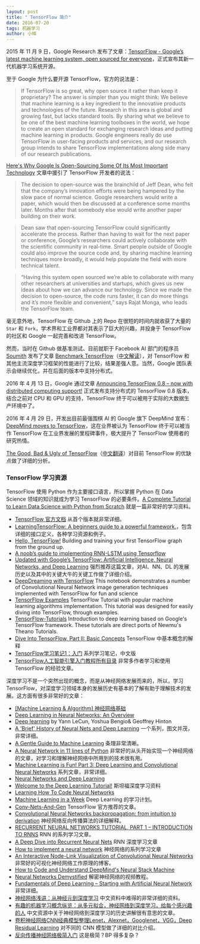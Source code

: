 ```yaml
---
layout: post
title: " TensorFlow 简介"
date: 2016-07-20 
tags: 机器学习   
author: 小辉  
---
```



2015 年 11 月 9 日，Google Research 发布了文章：[TensorFlow - Google’s latest machine learning system, open sourced for everyone](https://research.googleblog.com/2015/11/tensorflow-googles-latest-machine_9.html)，正式宣布其新一代机器学习系统开源。

至于 Google 为什么要开源 TensorFlow，官方的说法是：

> If TensorFlow is so great, why open source it rather than keep it proprietary? The answer is simpler than you might think: We believe that machine learning is a key ingredient to the innovative products and technologies of the future. Research in this area is global and growing fast, but lacks standard tools. By sharing what we believe to be one of the best machine learning toolboxes in the world, we hope to create an open standard for exchanging research ideas and putting machine learning in products. Google engineers really do use TensorFlow in user-facing products and services, and our research group intends to share TensorFlow implementations along side many of our research publications.

[Here's Why Google Is Open-Sourcing Some Of Its Most Important Technology](http://www.forbes.com/sites/gregsatell/2016/07/18/heres-why-google-is-open-sourcing-some-of-its-most-important-technology/#373b1a53630c) 文章中援引了 TensorFlow 开发者的说法：

> The decision to open-source was the brainchild of Jeff Dean, who felt that the company’s innovation efforts were being hampered by the slow pace of normal science. Google researchers would write a paper, which would then be discussed at a conference some months later. Months after that somebody else would write another paper building on their work.  

> Dean saw that open-sourcing TensorFlow could significantly accelerate the process. Rather than having to wait for the next paper or conference, Google’s researchers could actively collaborate with the scientific community in real-time. Smart people outside of Google could also improve the source code and, by sharing machine learning techniques more broadly, it would help populate the field with more technical talent.

> “Having this system open sourced we’re able to collaborate with many other researchers at universities and startups, which gives us new ideas about how we can advance our technology. Since we made the decision to open-source, the code runs faster, it can do more things and it’s more flexible and convenient,” says Rajat Monga, who leads the TensorFlow team.

毫无意外地，TensorFlow 在 Github 上的 Repo 在很短的时间内就收获了大量的 `Star` 和 `Fork`，学术界和工业界都对其表示了巨大的兴趣，并投身于 TensorFlow 的社区和 Google 一起完善和改进 TensorFlow。

然而，当时在 Github 做基准测试、目前就职于 Facebook AI 部门的程序员 [Soumith](https://github.com/soumith) 发布了文章 [Benchmark TensorFlow](https://github.com/soumith/convnet-benchmarks/issues/66)（[中文解读](http://mp.weixin.qq.com/s?__biz=MzI3MTA0MTk1MA==&mid=400451107&idx=1&sn=ddfd58a09319c1816c394d042a17c7f4&scene=0#wechat_redirect)），对 TensorFlow 和其他主流深度学习框架的性能进行了比较，结果差强人意。当然，Google 团队表示会继续优化，并在后面的版本中支持分布式。

2016 年 4 月 13 日，Google 通过文章 [Announcing TensorFlow 0.8 – now with distributed computing support!](https://research.googleblog.com/2016/04/announcing-tensorflow-08-now-with.html) 正式发布支持分布式的 TensorFlow 0.8 版本，结合之前对 CPU 和 GPU 的支持，TensorFlow 终于可以被用于实际的大数据生产环境中了。

2016 年 4 月 29 日，开发出目前最强围棋 AI 的 Google 旗下 DeepMind 宣布：[DeepMind moves to TensorFlow](https://research.googleblog.com/2016/04/deepmind-moves-to-tensorflow.html)，这在业界被认为 TensorFlow 终于可以被当作 TensorFlow 在工业界发展的里程碑事件，极大提升了 TensorFlow 使用者的研究热情。

[The Good, Bad & Ugly of TensorFlow](http://www.kdnuggets.com/2016/05/good-bad-ugly-tensorflow.html)（[中文翻译](https://mp.weixin.qq.com/s?__biz=MzA3MzI4MjgzMw==&mid=2650715438&idx=2&sn=3dafb301ec8103fce7ad88d6039cb3ad)）对目前 TensorFlow 的优缺点做了详细的分析。

### TensorFlow 学习资源

TensorFlow 使用 Python 作为主要接口语言，所以掌握 Python 在 Data Science 领域的知识就成为学习 TensorFlow 的必要条件。[A Complete Tutorial to Learn Data Science with Python from Scratch](http://www.analyticsvidhya.com/blog/2016/01/complete-tutorial-learn-data-science-python-scratch-2/) 就是一篇非常好的学习资料。

- [TensorFlow 官方文档](https://www.tensorflow.org/versions/r0.9/get_started/basic_usage.html) 从首个版本就非常详细。
- [LearningTensorFlow: A beginners guide to a powerful framework.](http://learningtensorflow.com/index.html)，包含详细的接口定义，各种学习资源和例子。
- [Hello, TensorFlow!](https://www.oreilly.com/learning/hello-tensorflow) Building and training your first TensorFlow graph from the ground up.
- [A noob’s guide to implementing RNN-LSTM using Tensorflow](http://monik.in/a-noobs-guide-to-implementing-rnn-lstm-using-tensorflow/)
- [Updated with Google’s TensorFlow: Artificial Intelligence, Neural Networks, and Deep Learning](https://kimschmidtsbrain.com/2015/10/29/artificial-intelligence-neural-networks-and-deep-learning/) 强烈推荐这篇文章，对AI、NN、DL 的发展历史以及其中的关键大牛的关键工作做了详细介绍。
- [DeepDreaming with TensorFlow](http://nbviewer.jupyter.org/github/tensorflow/tensorflow/blob/master/tensorflow/examples/tutorials/deepdream/deepdream.ipynb) This notebook demonstrates a number of Convolutional Neural Network image generation techniques implemented with TensorFlow for fun and science
- [TensorFlow Examples](https://github.com/aymericdamien/TensorFlow-Examples) TensorFlow Tutorial with popular machine learning algorithms implementation. This tutorial was designed for easily diving into TensorFlow, through examples.
- [TensorFlow-Tutorials](https://github.com/nlintz/TensorFlow-Tutorials) Introduction to deep learning based on Google's TensorFlow framework. These tutorials are direct ports of Newmu's Theano Tutorials.
- [Dive Into TensorFlow, Part II: Basic Concepts](http://textminingonline.com/dive-into-tensorflow-part-ii-basic-concepts) TensorFlow 中基本概念的解释
- [TensorFlow学习笔记1：入门](http://www.jeyzhang.com/tensorflow-learning-notes.html) 系列学习笔记，中文版
- [TensorFlow人工智能引擎入门教程所有目录](http://my.oschina.net/yilian/blog/664632#OSC_h2_1) 非常多作者学习和使用 TensorFlow 的经验文章。

深度学习不是一个突然出现的概念，而是从神经网络发展而来的，所以，学习 TensorFlow，对深度学习领域本身的发展历史有基本的了解有助于理解技术的发展。这方面有很多非常好的文章：

- [[Machine Learning & Algorithm] 神经网络基础](http://www.cnblogs.com/maybe2030/p/5597716.html) 
- [Deep Learning in Neural Networks: An Overview](http://people.idsia.ch/~juergen/DeepLearning8Oct2014.pdf)
- [Deep learning](http://www.cs.toronto.edu/~hinton/absps/NatureDeepReview.pdf) by Yann LeCun, Yoshua Bengio& Geoffrey Hinton
- [A 'Brief' History of Neural Nets and Deep Learning](http://www.andreykurenkov.com/writing/a-brief-history-of-neural-nets-and-deep-learning/) 一个系列，图文并茂，非常详细。
- [A Gentle Guide to Machine Learning](https://blog.monkeylearn.com/a-gentle-guide-to-machine-learning/) 条理非常清晰。
- [A Neural Network in 11 lines of Python](https://iamtrask.github.io/2015/07/12/basic-python-network/) 非常好的从头开始实现一个神经网络的文章，对学习和理解神经网络中所用到的技术很有用。
- [Machine Learning is Fun! Part 3: Deep Learning and Convolutional Neural Networks](https://iamtrask.github.io/2015/07/12/basic-python-network/) 系列文章，非常详细。
- [Neural Networks and Deep Learning](http://neuralnetworksanddeeplearning.com/index.html)
- [Welcome to the Deep Learning Tutorial!](http://ufldl.stanford.edu/tutorial/) 斯坦福深度学习资料
- [Learning How To Code Neural Networks](https://medium.com/learning-new-stuff/how-to-learn-neural-networks-758b78f2736e#.xri3grne7)
- [Machine Learning in a Week](https://medium.com/learning-new-stuff/machine-learning-in-a-week-a0da25d59850#.3rx8phs9d) Deep Learning 的学习计划。
- [Conv-Nets-And-Gen](https://github.com/xhrwang/Conv-Nets-Series) TensorFlow 官方推荐的文章。
- [Convolutional Neural Networks backpropagation: from intuition to derivation](https://grzegorzgwardys.wordpress.com/2016/04/22/8/) 神经网络反向传播算法的详细解释。
- [RECURRENT NEURAL NETWORKS TUTORIAL, PART 1 – INTRODUCTION TO RNNS](http://www.wildml.com/2015/09/recurrent-neural-networks-tutorial-part-1-introduction-to-rnns/) RNN 的系列学习文章。
- [A Deep Dive into Recurrent Neural Nets](http://nikhilbuduma.com/2015/01/11/a-deep-dive-into-recurrent-neural-networks/) RNN 深度学习文章
- [How to implement a neural network](http://peterroelants.github.io/posts/neural_network_implementation_part01/) 神经网络的系列学习文章
- [An Interactive Node-Link Visualization of Convolutional Neural Networks](http://scs.ryerson.ca/~aharley/vis/) 非常好的可视化神经网络工作原理的博客。
- [How to Code and Understand DeepMind's Neural Stack Machine](https://iamtrask.github.io/2016/02/25/deepminds-neural-stack-machine/) 
- [Neural Networks Demystified](http://lumiverse.io/series/neural-networks-demystified) 解密神经网络的视频教程。
- [Fundamentals of Deep Learning – Starting with Artificial Neural Network](http://www.analyticsvidhya.com/blog/2016/03/introduction-deep-learning-fundamentals-neural-networks/) 非常详细。
- [神经网络浅讲：从神经元到深度学习](http://www.cnblogs.com/subconscious/p/5058741.html) 中文资料中难得的非常详细的资料。
- [有趣的机器学习概念纵览：从多元拟合，神经网络到深度学习，给每个感兴趣的人](https://segmentfault.com/a/1190000005746236) 中文资源中关于神经网络到深度学习的历史讲解很有意思的文章。
- [卷积神经网络CNN经典模型整理Lenet，Alexnet，Googlenet，VGG，Deep Residual Learning](http://blog.csdn.net/xbinworld/article/details/45619685) 对不同的 CNN 模型做了详细的对比介绍。
- [反向传播神经网络极简入门](http://www.hankcs.com/ml/back-propagation-neural-network.html) 这是极简？BP 得多复杂？

